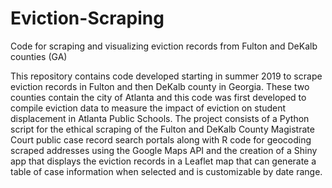 # Eviction-Scraping
Code for scraping and visualizing eviction records from Fulton and DeKalb counties (GA)

This repository contains code developed starting in summer 2019 to scrape eviction records in Fulton and then DeKalb county in Georgia. These two counties contain the city of Atlanta and this code was first developed to compile eviction data to measure the impact of eviction on student displacement in Atlanta Public Schools. The project consists of a Python script for the ethical scraping of the Fulton and DeKalb County Magistrate Court public case record search portals along with R code for geocoding scraped addresses using the Google Maps API and the creation of a Shiny app that displays the eviction records in a Leaflet map that can generate a table of case information when selected and is customizable by date range.
